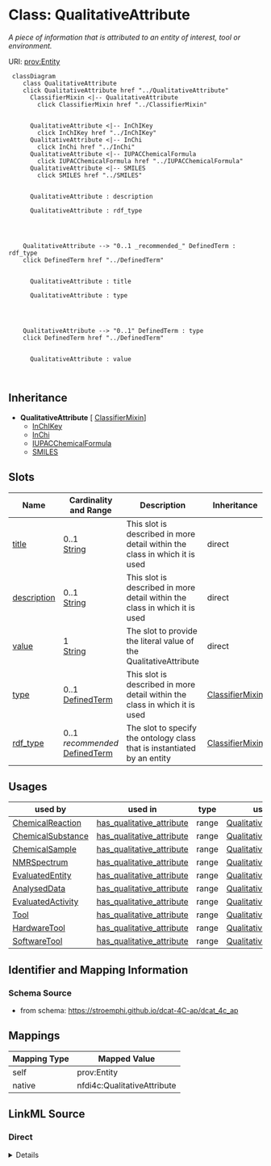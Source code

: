 

# Class: QualitativeAttribute


_A piece of information that is attributed to an entity of interest, tool or environment._





URI: [prov:Entity](http://www.w3.org/ns/prov#Entity)






```mermaid
 classDiagram
    class QualitativeAttribute
    click QualitativeAttribute href "../QualitativeAttribute"
      ClassifierMixin <|-- QualitativeAttribute
        click ClassifierMixin href "../ClassifierMixin"
      

      QualitativeAttribute <|-- InChIKey
        click InChIKey href "../InChIKey"
      QualitativeAttribute <|-- InChi
        click InChi href "../InChi"
      QualitativeAttribute <|-- IUPACChemicalFormula
        click IUPACChemicalFormula href "../IUPACChemicalFormula"
      QualitativeAttribute <|-- SMILES
        click SMILES href "../SMILES"
      
      
      QualitativeAttribute : description
        
      QualitativeAttribute : rdf_type
        
          
    
    
    QualitativeAttribute --> "0..1 _recommended_" DefinedTerm : rdf_type
    click DefinedTerm href "../DefinedTerm"

        
      QualitativeAttribute : title
        
      QualitativeAttribute : type
        
          
    
    
    QualitativeAttribute --> "0..1" DefinedTerm : type
    click DefinedTerm href "../DefinedTerm"

        
      QualitativeAttribute : value
        
      
```





## Inheritance
* **QualitativeAttribute** [ [ClassifierMixin](ClassifierMixin.md)]
    * [InChIKey](InChIKey.md)
    * [InChi](InChi.md)
    * [IUPACChemicalFormula](IUPACChemicalFormula.md)
    * [SMILES](SMILES.md)



## Slots

| Name | Cardinality and Range | Description | Inheritance |
| ---  | --- | --- | --- |
| [title](title.md) | 0..1 <br/> [String](String.md) | This slot is described in more detail within the class in which it is used | direct |
| [description](description.md) | 0..1 <br/> [String](String.md) | This slot is described in more detail within the class in which it is used | direct |
| [value](value.md) | 1 <br/> [String](String.md) | The slot to provide the literal value of the QualitativeAttribute | direct |
| [type](type.md) | 0..1 <br/> [DefinedTerm](DefinedTerm.md) | This slot is described in more detail within the class in which it is used | [ClassifierMixin](ClassifierMixin.md) |
| [rdf_type](rdf_type.md) | 0..1 _recommended_ <br/> [DefinedTerm](DefinedTerm.md) | The slot to specify the ontology class that is instantiated by an entity | [ClassifierMixin](ClassifierMixin.md) |





## Usages

| used by | used in | type | used |
| ---  | --- | --- | --- |
| [ChemicalReaction](ChemicalReaction.md) | [has_qualitative_attribute](has_qualitative_attribute.md) | range | [QualitativeAttribute](QualitativeAttribute.md) |
| [ChemicalSubstance](ChemicalSubstance.md) | [has_qualitative_attribute](has_qualitative_attribute.md) | range | [QualitativeAttribute](QualitativeAttribute.md) |
| [ChemicalSample](ChemicalSample.md) | [has_qualitative_attribute](has_qualitative_attribute.md) | range | [QualitativeAttribute](QualitativeAttribute.md) |
| [NMRSpectrum](NMRSpectrum.md) | [has_qualitative_attribute](has_qualitative_attribute.md) | range | [QualitativeAttribute](QualitativeAttribute.md) |
| [EvaluatedEntity](EvaluatedEntity.md) | [has_qualitative_attribute](has_qualitative_attribute.md) | range | [QualitativeAttribute](QualitativeAttribute.md) |
| [AnalysedData](AnalysedData.md) | [has_qualitative_attribute](has_qualitative_attribute.md) | range | [QualitativeAttribute](QualitativeAttribute.md) |
| [EvaluatedActivity](EvaluatedActivity.md) | [has_qualitative_attribute](has_qualitative_attribute.md) | range | [QualitativeAttribute](QualitativeAttribute.md) |
| [Tool](Tool.md) | [has_qualitative_attribute](has_qualitative_attribute.md) | range | [QualitativeAttribute](QualitativeAttribute.md) |
| [HardwareTool](HardwareTool.md) | [has_qualitative_attribute](has_qualitative_attribute.md) | range | [QualitativeAttribute](QualitativeAttribute.md) |
| [SoftwareTool](SoftwareTool.md) | [has_qualitative_attribute](has_qualitative_attribute.md) | range | [QualitativeAttribute](QualitativeAttribute.md) |






## Identifier and Mapping Information







### Schema Source


* from schema: https://stroemphi.github.io/dcat-4C-ap/dcat_4c_ap




## Mappings

| Mapping Type | Mapped Value |
| ---  | ---  |
| self | prov:Entity |
| native | nfdi4c:QualitativeAttribute |







## LinkML Source

<!-- TODO: investigate https://stackoverflow.com/questions/37606292/how-to-create-tabbed-code-blocks-in-mkdocs-or-sphinx -->

### Direct

<details>
```yaml
name: QualitativeAttribute
description: A piece of information that is attributed to an entity of interest, tool
  or environment.
from_schema: https://stroemphi.github.io/dcat-4C-ap/dcat_4c_ap
mixins:
- ClassifierMixin
slots:
- title
- description
- value
slot_usage:
  value:
    name: value
    description: The slot to provide the literal value of the QualitativeAttribute.
    required: true
class_uri: prov:Entity

```
</details>

### Induced

<details>
```yaml
name: QualitativeAttribute
description: A piece of information that is attributed to an entity of interest, tool
  or environment.
from_schema: https://stroemphi.github.io/dcat-4C-ap/dcat_4c_ap
mixins:
- ClassifierMixin
slot_usage:
  value:
    name: value
    description: The slot to provide the literal value of the QualitativeAttribute.
    required: true
attributes:
  title:
    name: title
    description: This slot is described in more detail within the class in which it
      is used.
    from_schema: https://stroemphi.github.io/dcat-4C-ap/dcat_4c_ap
    rank: 1000
    slot_uri: dcterms:title
    alias: title
    owner: QualitativeAttribute
    domain_of:
    - Catalogue
    - CatalogueRecord
    - ConceptScheme
    - DataService
    - Dataset
    - DatasetSeries
    - Distribution
    - DefinedTerm
    - DataCreatingActivity
    - EvaluatedEntity
    - EvaluatedActivity
    - Tool
    - Environment
    - Plan
    - QualitativeAttribute
    - QuantitativeAttribute
    range: string
  description:
    name: description
    description: This slot is described in more detail within the class in which it
      is used.
    from_schema: https://stroemphi.github.io/dcat-4C-ap/dcat_4c_ap
    rank: 1000
    slot_uri: dcterms:description
    alias: description
    owner: QualitativeAttribute
    domain_of:
    - Catalogue
    - CatalogueRecord
    - DataService
    - Dataset
    - DatasetSeries
    - Distribution
    - DataCreatingActivity
    - EvaluatedEntity
    - EvaluatedActivity
    - Tool
    - Environment
    - Plan
    - QualitativeAttribute
    - QuantitativeAttribute
    range: string
  value:
    name: value
    description: The slot to provide the literal value of the QualitativeAttribute.
    from_schema: https://stroemphi.github.io/dcat-4C-ap/dcat_4c_ap
    rank: 1000
    slot_uri: prov:value
    alias: value
    owner: QualitativeAttribute
    domain_of:
    - QualitativeAttribute
    - QuantitativeAttribute
    range: string
    required: true
  type:
    name: type
    description: This slot is described in more detail within the class in which it
      is used.
    from_schema: https://stroemphi.github.io/dcat-4C-ap/dcat_4c_ap
    rank: 1000
    slot_uri: dcterms:type
    alias: type
    owner: QualitativeAttribute
    domain_of:
    - Agent
    - Dataset
    - LicenseDocument
    - ClassifierMixin
    range: DefinedTerm
    inlined: true
  rdf_type:
    name: rdf_type
    description: The slot to specify the ontology class that is instantiated by an
      entity.
    from_schema: https://stroemphi.github.io/dcat-4C-ap/dcat_4c_ap
    rank: 1000
    slot_uri: rdf:type
    alias: rdf_type
    owner: QualitativeAttribute
    domain_of:
    - ClassifierMixin
    range: DefinedTerm
    recommended: true
    inlined: true
class_uri: prov:Entity

```
</details>